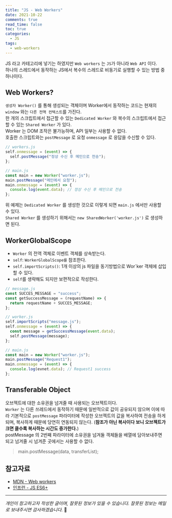 ```yaml
---
title: "JS - Web Workers"
date: 2021-10-22
comments: true
read_time: false
toc: true
categories:
  - JS
tags:
  - web-workers
---
```


JS 라고 카테고리에 넣기는 하였지만 `Web workers` 는 `JS`가 아니라 `Web API` 이다.  
하나의 스레드에서 동작하는 JS에서 복수의 스레드로 비동기로 실행할 수 있는 방법 중 하나이다.

## Web Workers?

`생성자 Worker()` 를 통해 생성되는 객체이며 Worker에서 동작하는 코드는 현재의 `window` 와는 `다른 전역 컨텍스트`를 가진다.  
한 개의 스크립트에서 접근할 수 있는 `Dedicated Worker` 와 복수의 스크립트에서 접근할 수 있는 `Shared Worker` 가 있다.  
Worker 는 DOM 조작은 불가능하며, API 일부는 사용할 수 없다.  
호출한 스크립트와는 `postMessage` 로 요청 `onmessage` 로 응답을 수신할 수 있다.

```js
// workers.js
self.onmessage = (event) => {
  self.postMessage("정상 수신 후 메인으로 전송");
};

// main.js
const main = new Worker("worker.js");
main.postMessage("메인에서 요청");
main.onmessage = (event) => {
  console.log(event.data); // 정상 수신 후 메인으로 전송
};
```

위 예제는 `Dedicated Worker` 를 생성한 것으로 이렇게 되면 `main.js` 에서만 사용할 수 있다.  
`Shared Worker` 를 생성하기 위해서는 `new SharedWorker('worker.js')` 로 생성하면 된다.

## WorkerGlobalScope

- `Worker` 의 전역 객체로 이벤트 객체를 상속받는다.
- `self`: `WorkerGlobalScope를` 참조한다.
- `self.importScripts()`: 1개 이상의 js 파일을 동기방법으로 Wor`ker 객체에 삽입할 수 있다.
- `self`를 생략해도 되지만 보편적으로 작성한다.

```js
// message.js
const SUCCES_MESSAGE = "success";
const getSuccessMessage = (requestName) => {
  return requestName + SUCCES_MESSAGE;
};

// worker.js
self.importScripts("message.js");
self.onmessage = (event) => {
  const message = getSuccessMessage(event.data);
  self.postMessage(message);
};

// main.js
const main = new Worker("worker.js");
main.postMessage("Request1");
main.onmessage = (event) => {
  console.log(evnet.data); // Request1 success
};
```

## Transferable Object

오브젝트에 대한 소유권을 넘겨줄 때 사용되는 오브젝트이다.  
`Worker` 는 다른 쓰레드에서 동작하기 때문에 일반적으로 값이 공유되지 않으며 이에 따라 기본적으로 `postMessage` 파라미터에 작성한 오브젝트의 값을 복사하여 전송을 하게 되며, 복사하게 때문에 당연히 연동되지 않는다. (**참조가 아닌 복사이다 보니 오브젝트가 크면 클수록 복사하는 시간도 증가한다.**)  
postMessage 의 2번째 파라미터에 소유권을 넘겨둘 객체들을 배열에 담아보내주면 되고 넘겨줄 시 넘겨준 곳에서는 사용할 수 없다.

> main.postMessage(data, transferList);

## 참고자료

- [MDN - Web workers](https://developer.mozilla.org/ko/docs/Web/API/Web_Workers_API/Using_web_workers)
- [인프런 - JS ES6+](https://www.inflearn.com/course/%EC%9E%90%EB%B0%94%EC%8A%A4%ED%81%AC%EB%A6%BD%ED%8A%B8-es6-%EC%8B%AC%ED%99%94#)

<hr/>

_개인이 참고하고자 작성한 글이며, 잘못된 정보가 있을 수 있습니다. 잘못된 정보는 메일로 보내주시면 감사하겠습니다._ 🙏
